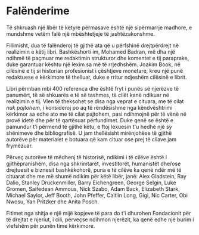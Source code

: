 # Falënderime

Të shkruash një libër të këtyre përmasave është një sipërmarrje madhore, e mundshme vetëm falë një mbështetjeje të jashtëzakonshme.

Fillimisht, dua të falënderoj të gjithë ata që u përfshinë drejtpërdrejt në realizimin e këtij libri. Bashkëshorti im, Mohamed Badran, më dha një ndihmë të paçmuar me redaktimin strukturor dhe komentet e tij paraprake, duke garantuar kështu një lexim sa më të rrjedhshëm. Joakim Book, në cilësinë e tij si historian profesionist i çështjeve monetare, kreu një punë redaktuese e kërkimore të thelluar, duke e rritur ndjeshëm cilësinë e librit.

Libri përmban mbi 400 referenca dhe është fryt i punës së njerëzve të panumërt, të së shkuarës e të së tashmes, të cilët kanë ndikuar në realizimin e tij. Vlen të theksohet se disa nga veprat e cituara, me të cilat *nuk pajtohem*, i konsideroj po aq të rëndësishme nga këndvështrimi kërkimor sa edhe ato me të cilat pajtohem, pasi ndihmojnë për të vënë në provë idetë dhe për të qartësuar përfundimet. Duke qenë se është e pamundur t'i përmend të gjithë këtu, e ftoj lexuesin t'u hedhë një sy shënimeve dhe bibliografisë. U jam thellësisht mirënjohëse të gjithë autorëve për materialet e botuara që kam cituar ose prej të cilave jam frymëzuar.

Përveç autorëve të mëdhenj të historisë, ndikimi i të cilëve është i gjithëpranishëm, disa nga shkrimtarët, investitorët, humanistët dhe/ose drejtuesit e biznesit bashkëkohorë, puna e të cilëve ka qenë ndër më të cituarat dhe me më shumë ndikim për këtë libër, janë: Alex Gladstein, Ray Dalio, Stanley Druckenmiller, Barry Eichengreen, George Selgin, Luke Gromen, Saifedean Ammous, Nick Szabo, Adam Back, Elizabeth Stark, Michael Saylor, Jeff Booth, John Pfeffer, Caitlin Long, Gigi, Nic Carter, Obi Nwosu, Yan Pritzker dhe Anita Posch.

Fitimet nga shitja e një mijë kopjeve të para do t'i dhurohen Fondacionit për të drejtat e njeriut, i cili, përveçse ndihmon njerëzit, ka qenë edhe një burim i vlefshëm për punën time kërkimore.